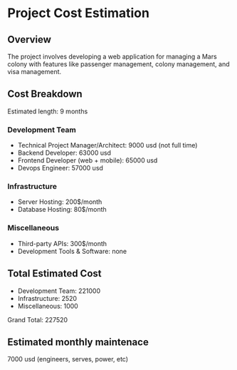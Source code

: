 # Project Cost Estimation

## Overview

The project involves developing a web application for managing a Mars colony with features like passenger management, colony management, and visa management.

## Cost Breakdown

Estimated length: 9 months

### Development Team

- Technical Project Manager/Architect: 9000 usd (not full time)
- Backend Developer: 63000 usd
- Frontend Developer (web + mobile): 65000 usd
- Devops Engineer: 57000 usd

### Infrastructure

- Server Hosting: 200$/month
- Database Hosting: 80$/month

### Miscellaneous

- Third-party APIs: 300$/month
- Development Tools & Software: none

## Total Estimated Cost

- Development Team: 221000
- Infrastructure: 2520
- Miscellaneous: 1000

Grand Total: 227520

## Estimated monthly maintenace

7000 usd (engineers, serves, power, etc)


